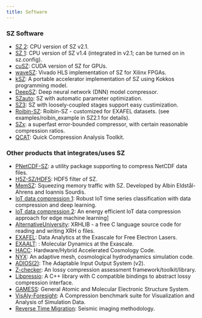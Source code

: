 ```yaml
---
title: Software
---
```


<div id="instrument"><h3>SZ Software</h3></div>

- [SZ 2](https://github.com/szcompressor/SZ): CPU version of SZ v2.1.
- [SZ 1](https://github.com/szcompressor/SZ): CPU version of SZ v1.4 (integrated in v2.1; can be turned on in sz.config).
- [cuSZ](https://github.com/szcompressor/cuSZ): CUDA version of SZ for GPUs.
- [waveSZ](https://github.com/szcompressor/SZ_HLS): Vivado HLS implementation of SZ for Xilinx FPGAs.
- [kSZ](https://github.com/szcompressor/kokkosSZ): A portable accelerator implementation of SZ using Kokkos programming model.
- [DeepSZ](https://github.com/szcompressor/DeepSZ): Deep neural network (DNN) model compressor.
- [SZauto](https://github.com/szcompressor/SZauto): SZ with automatic parameter optimization.
- [SZ3](https://github.com/szcompressor/SZ3): SZ with loosely-coupled stages support easy custimization.
- [Roibin-SZ](https://github.com/szcompressor/SZ): Roibin-SZ - customized for EXAFEL datasets. (see examples/roibin_example in SZ2.1 for details).
- [SZx](https://github.com/disheng222/SZx): a superfast error-bounded compressor, with certain reasonable compression ratios.
- [QCAT](https://github.com/szcompressor/qcat): Quick Compression Analysis Toolkit.

<div id="instrument"><h3>Other products that integrates/uses SZ </h3></div>

- [PNetCDF-SZ](https://github.com/Parallel-NetCDF/PnetCDF-SZ): a utility package supporting to compress NetCDF data files.
- [H5Z-SZ/HDF5](https://github.com/disheng222/H5Z-SZ): HDF5 filter of SZ.
- [MemSZ](https://dl.acm.org/doi/pdf/10.1145/3424668): Squeezing memory traffic with SZ. Developed by Albin Eldstål-Ahrens and Ioannis Sourdis.
- [IoT data compression 1](https://www.sciencedirect.com/science/article/abs/pii/S0925231220302939): Robust IoT time series classification with data compression and deep learning.
- [IoT data compression 2](https://www.sciencedirect.com/science/article/pii/S0167739X18331716): An energy efficient IoT data compression approach for edge machine learning]
- [AlternativeUniversity](https://alternativeuniversity.net/compsci/raster/stor/xrhlib/): XRHLIB - a free C language source code for reading and writing XRH o files.
- [EXAFEL](https://www.exascaleproject.org/research-project/exafel/exafel/): Data Analytics at the Exascale for Free Electron Lasers.
- [EXAALT](https://www.exascaleproject.org/research-project/exaalt/exaalt/): : Molecular Dynamics at the Exascale.
- [HACC](https://cpac.hep.anl.gov/projects/hacc/): Hardware/Hybrid Accelerated Cosmology Code.
- [NYX](https://amrex-astro.github.io/Nyx/): An adaptive mesh, cosmological hydrodynamics simulation code.
- [ADIOS(2)](https://github.com/ornladios/ADIOS2): The Adaptable Input Output System (v2).
- [Z-checker](https://github.com/CODARcode/Z-checker): An lossy compression assessment framework/toolkit/library. 
- [Libpressio](https://github.com/CODARcode/libpressio): A C++ library with C compatible bindings to abstract lossy compression interface.
- [GAMESS](https://www.msg.chem.iastate.edu/GAMESS/): General Atomic and Molecular Electronic Structure System. 
- [VisAly-Foresight](https://github.com/lanl/VizAly-Foresight): A Compression benchmark suite for Visualization and Analysis of Simulation Data.
- [Reverse Time Migration](https://wiki.seg.org/wiki/Reverse_time_migration): Seismic imaging methodology.
